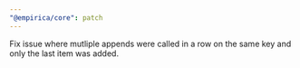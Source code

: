 ```yaml
---
"@empirica/core": patch
---
```


Fix issue where mutliple appends were called in a row on the same key and only
the last item was added.
